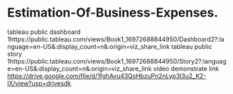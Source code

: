 # Estimation-Of-Business-Expenses.
tableau public dashboard 1https://public.tableau.com/views/Book1_16972688844950/Dashboard2?:language=en-US&:display_count=n&:origin=viz_share_link
tableau public story 1https://public.tableau.com/views/Book1_16972688844950/Story2?:language=en-US&:display_count=n&:origin=viz_share_link
video demonstrate link https://drive.google.com/file/d/1fghAvu43QsHbzuPn2nLyp3I3u2_K2-lX/view?usp=drivesdk
